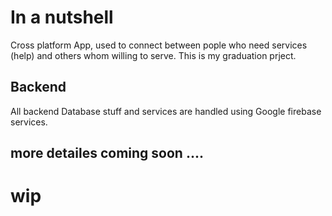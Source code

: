 # In a nutshell 

Cross platform App, used to connect between pople who need services (help) and others whom willing to serve.
This is my graduation prject.


## Backend

All backend Database stuff and services are handled using Google firebase services.

## more detailes coming soon .... 
# wip

